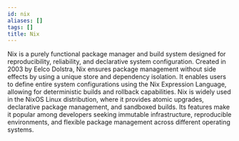 ```yaml
---
id: nix
aliases: []
tags: []
title: Nix
---
```

Nix is a purely functional package manager and build system designed for reproducibility, reliability, and declarative system configuration. Created in 2003 by Eelco Dolstra, Nix ensures package management without side effects by using a unique store and dependency isolation. It enables users to define entire system configurations using the Nix Expression Language, allowing for deterministic builds and rollback capabilities. Nix is widely used in the NixOS Linux distribution, where it provides atomic upgrades, declarative package management, and sandboxed builds. Its features make it popular among developers seeking immutable infrastructure, reproducible environments, and flexible package management across different operating systems.
